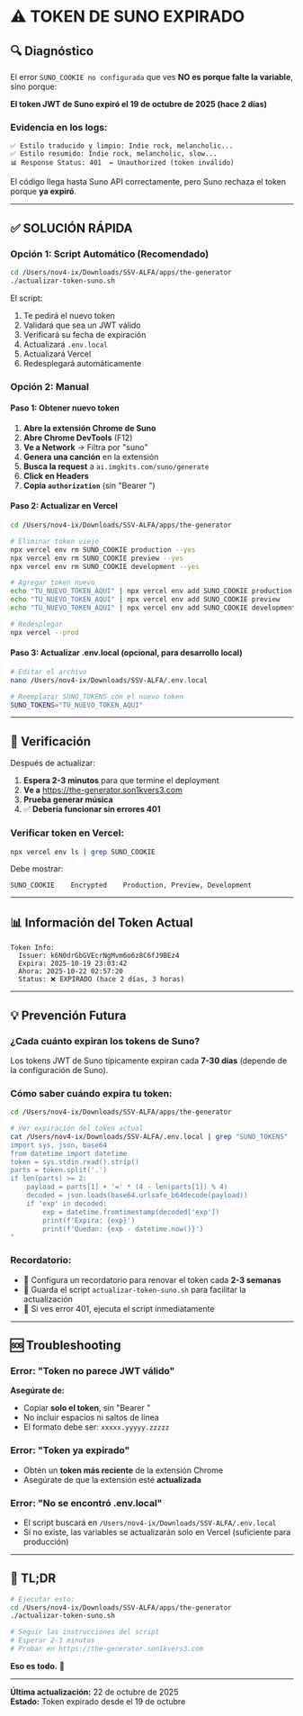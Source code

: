 # ⚠️ TOKEN DE SUNO EXPIRADO

## 🔍 Diagnóstico

El error `SUNO_COOKIE no configurada` que ves **NO es porque falte la variable**, sino porque:

**El token JWT de Suno expiró el 19 de octubre de 2025 (hace 2 días)**

### Evidencia en los logs:

```
✅ Estilo traducido y limpio: Indie rock, melancholic...
✅ Estilo resumido: Indie rock, melancholic, slow...
📊 Response Status: 401  ← Unauthorized (token inválido)
```

El código llega hasta Suno API correctamente, pero Suno rechaza el token porque **ya expiró**.

---

## ✅ SOLUCIÓN RÁPIDA

### Opción 1: Script Automático (Recomendado)

```bash
cd /Users/nov4-ix/Downloads/SSV-ALFA/apps/the-generator
./actualizar-token-suno.sh
```

El script:
1. Te pedirá el nuevo token
2. Validará que sea un JWT válido
3. Verificará su fecha de expiración
4. Actualizará `.env.local`
5. Actualizará Vercel
6. Redesplegará automáticamente

### Opción 2: Manual

#### Paso 1: Obtener nuevo token

1. **Abre la extensión Chrome de Suno**
2. **Abre Chrome DevTools** (F12)
3. **Ve a Network** → Filtra por "suno"
4. **Genera una canción** en la extensión
5. **Busca la request** a `ai.imgkits.com/suno/generate`
6. **Click en Headers**
7. **Copia `authorization`** (sin "Bearer ")

#### Paso 2: Actualizar en Vercel

```bash
cd /Users/nov4-ix/Downloads/SSV-ALFA/apps/the-generator

# Eliminar token viejo
npx vercel env rm SUNO_COOKIE production --yes
npx vercel env rm SUNO_COOKIE preview --yes
npx vercel env rm SUNO_COOKIE development --yes

# Agregar token nuevo
echo "TU_NUEVO_TOKEN_AQUI" | npx vercel env add SUNO_COOKIE production
echo "TU_NUEVO_TOKEN_AQUI" | npx vercel env add SUNO_COOKIE preview
echo "TU_NUEVO_TOKEN_AQUI" | npx vercel env add SUNO_COOKIE development

# Redesplegar
npx vercel --prod
```

#### Paso 3: Actualizar .env.local (opcional, para desarrollo local)

```bash
# Editar el archivo
nano /Users/nov4-ix/Downloads/SSV-ALFA/.env.local

# Reemplazar SUNO_TOKENS con el nuevo token
SUNO_TOKENS="TU_NUEVO_TOKEN_AQUI"
```

---

## 🎯 Verificación

Después de actualizar:

1. **Espera 2-3 minutos** para que termine el deployment
2. **Ve a** https://the-generator.son1kvers3.com
3. **Prueba generar música**
4. ✅ **Debería funcionar sin errores 401**

### Verificar token en Vercel:

```bash
npx vercel env ls | grep SUNO_COOKIE
```

Debe mostrar:
```
SUNO_COOKIE    Encrypted    Production, Preview, Development
```

---

## 📊 Información del Token Actual

```
Token Info:
  Issuer: k6N0drGbGVEcrNgMvm6o6z8C6fJ9BEz4
  Expira: 2025-10-19 23:03:42
  Ahora: 2025-10-22 02:57:20
  Status: ❌ EXPIRADO (hace 2 días, 3 horas)
```

---

## 💡 Prevención Futura

### ¿Cada cuánto expiran los tokens de Suno?

Los tokens JWT de Suno típicamente expiran cada **7-30 días** (depende de la configuración de Suno).

### Cómo saber cuándo expira tu token:

```bash
cd /Users/nov4-ix/Downloads/SSV-ALFA/apps/the-generator

# Ver expiración del token actual
cat /Users/nov4-ix/Downloads/SSV-ALFA/.env.local | grep "SUNO_TOKENS" | tr -d '"' | cut -d'=' -f2 | tr ',' '\n' | head -1 | python3 -c "
import sys, json, base64
from datetime import datetime
token = sys.stdin.read().strip()
parts = token.split('.')
if len(parts) >= 2:
    payload = parts[1] + '=' * (4 - len(parts[1]) % 4)
    decoded = json.loads(base64.urlsafe_b64decode(payload))
    if 'exp' in decoded:
        exp = datetime.fromtimestamp(decoded['exp'])
        print(f'Expira: {exp}')
        print(f'Quedan: {exp - datetime.now()}')
"
```

### Recordatorio:

- 📅 Configura un recordatorio para renovar el token cada **2-3 semanas**
- 💾 Guarda el script `actualizar-token-suno.sh` para facilitar la actualización
- 🔔 Si ves error 401, ejecuta el script inmediatamente

---

## 🆘 Troubleshooting

### Error: "Token no parece JWT válido"

**Asegúrate de:**
- Copiar **solo el token**, sin "Bearer "
- No incluir espacios ni saltos de línea
- El formato debe ser: `xxxxx.yyyyy.zzzzz`

### Error: "Token ya expirado"

- Obtén un **token más reciente** de la extensión Chrome
- Asegúrate de que la extensión esté **actualizada**

### Error: "No se encontró .env.local"

- El script buscará en `/Users/nov4-ix/Downloads/SSV-ALFA/.env.local`
- Si no existe, las variables se actualizarán solo en Vercel (suficiente para producción)

---

## 🎯 TL;DR

```bash
# Ejecutar esto:
cd /Users/nov4-ix/Downloads/SSV-ALFA/apps/the-generator
./actualizar-token-suno.sh

# Seguir las instrucciones del script
# Esperar 2-3 minutos
# Probar en https://the-generator.son1kvers3.com
```

**Eso es todo.** 🎵

---

**Última actualización:** 22 de octubre de 2025  
**Estado:** Token expirado desde el 19 de octubre


